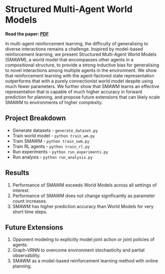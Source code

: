 # Structured Multi-Agent World Models

**Read the paper: [PDF](https://jetnew.io/assets/pdf/new2021structured.pdf)**

In multi-agent reinforcement learning, the difficulty of generalising to diverse interactions remains a challenge. Inspired by model-based reinforcement learning, we present Structured Multi-Agent World Models (SMAWM), a world model that encompasses other agents in a compositional structure, to provide a strong inductive bias for generalising to novel interactions among multiple agents in the environment. We show that reinforcement learning with the agent-factored state representation outperforms that with a purely connectionist world model despite using much fewer parameters. We further show that SMAWM learns an effective representation that is capable of much higher accuracy in forward prediction for planning, and propose future extensions that can likely scale SMAWM to environments of higher complexity.

## Project Breakdown

* Generate datasets - `generate_dataset.py`
* Train world model - `python train_wm.py`
* Train SMAWM - `python train_swm.py`
* Train RL agents - `python train_rl.py`
* Run experiments - `python run_experiments.py`
* Run analysis - `python run_analysis.py`

## Results

1. Performance of SMAWM exceeds World Models across all settings of interest.
2. Performance of SMAWM does not change significantly as parameter count increases.
3. SMAWM has higher prediction accuracy than World Models for very short time steps.

## Future Extensions

1. Opponent modeling to explicitly model joint action or joint policies of agents.
2. Graph-VRNN to overcome environment stochasticity and partial observability.
3. SMAWM as a model-based reinforcement learning method with online planning.